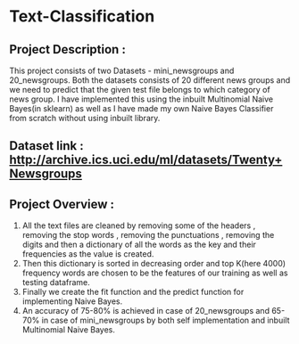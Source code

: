 # Text-Classification

## Project Description : 

This project consists of two Datasets - mini_newsgroups and 20_newsgroups. Both the datasets consists of                       20 different news groups and we need to predict that  the given test file belongs to which category of                         news group. I have implemented this using the inbuilt Multinomial Naive Bayes(in sklearn) as well as I                         have made my own Naive Bayes Classifier from scratch without using inbuilt library.

## Dataset link : http://archive.ics.uci.edu/ml/datasets/Twenty+Newsgroups

## Project Overview :

1. All the text files are cleaned by removing some of the headers , removing the stop words , removing the punctuations ,        removing the digits and then a dictionary of all the words as the key and their frequencies as the value is created.
2. Then this dictionary is sorted in decreasing order and top K(here 4000) frequency words are chosen to be the features of      our training as well as testing dataframe.
3. Finally we create the fit function and the predict function for implementing Naive Bayes. 
4. An accuracy of 75-80% is achieved in case of 20_newsgroups and 65-70% in case of mini_newsgroups by both self                  implementation and inbuilt Multinomial Naive Bayes.  

